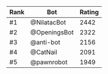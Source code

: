 Rank|Bot|Rating
---|---|---
#1|@NilatacBot|2442
#2|@OpeningsBot|2322
#3|@anti-bot|2156
#4|@CatNail|2091
#5|@pawnrobot|1949

